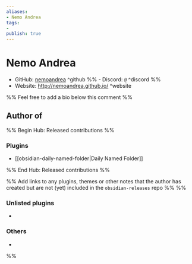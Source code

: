 ```yaml
---
aliases:
- Nemo Andrea
tags: 
- 
publish: true
---
```


# Nemo Andrea

- GitHub: [nemoandrea](https://github.com/nemoandrea/) ^github
%% - Discord: `@` ^discord %%
- Website: <http://nemoandrea.github.io/> ^website
<!-- - [[Publish sites|Publish site]]: ^publish -->

%% Feel free to add a bio below this comment %%


## Author of

%% Begin Hub: Released contributions %%
### Plugins
- [[obsidian-daily-named-folder|Daily Named Folder]]

%% End Hub: Released contributions %%

%% Add links to any plugins, themes or other notes that the author has created but are not (yet) included in the `obsidian-releases` repo %%
%%
### Unlisted plugins

- 

### Others

- 
%%

<!--
## Sponsor this author

- [[GitHub sponsors]]: [Sponsor @nemoandrea on GitHub Sponsors](https://github.com/sponsors/nemoandrea) ^github-sponsor
- [[Buy me a coffee]]: ^buy-me-a-coffee
- [[PayPal]]: ^paypal
- [[Patreon]]: ^patreon

-->

<!--
## Follow this author

- [[YouTube Channels|On YouTube]]: ^youtube
- Twitter: ^twitter
- ...
-->
